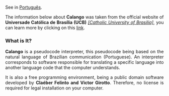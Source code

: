 <p align="justify">See in <a href="https://github.com/KevinyTeixeira/Programming-Learn/blob/Portugol-Branch/Portugol/About%20Portugol-PT-BR.md">Português</a>.

<p align="justify">The information below about <b>Calango</b> was taken from the official website of <b>Universade Católica de Brasília (UCB)</b> <i><a href="https://ucb.catolica.edu.br/portal/">[Catholic University of Brasilia]</a></i>, you can learn more by clicking on this <a href="https://cae.ucb.br/conteudo/programar/algoritmoCalango/new_ambientedealgoritmobcc.html">link</a>.</p>

### What is It?

<p align="justify"><b>Calango</b> is a pseudocode interpreter, this pseudocode being based on the natural language of Brazilian communication (Portuguese). An interpreter corresponds to software responsible for translating a specific language into another language code that the computer understands.</p>
<p align="justify">It is also a free programming environment, being a public domain software developed by <b>Claéber Felinto and Victor Girotto</b>. Therefore, no license is required for legal installation on your computer.</p>
